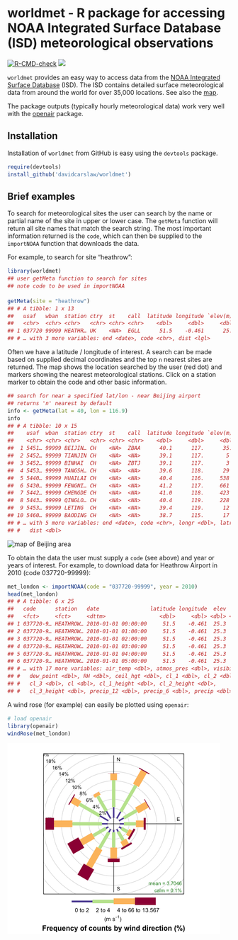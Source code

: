 
<!-- Edit the README.Rmd only!!! The README.md is generated automatically from README.Rmd. -->

# worldmet - R package for accessing NOAA Integrated Surface Database (ISD) meteorological observations

[![R-CMD-check](https://github.com/davidcarslaw/worldmet/workflows/R-CMD-check/badge.svg)](https://github.com/davidcarslaw/worldmet/actions)
![](http://cranlogs.r-pkg.org/badges/grand-total/worldmet)

`worldmet` provides an easy way to access data from the [NOAA Integrated
Surface Database](https://www.ncdc.noaa.gov/isd) (ISD). The ISD contains
detailed surface meteorological data from around the world for over
35,000 locations. See also the
[map](https://gis.ncdc.noaa.gov/map/viewer/#app=cdo&cfg=cdo&theme=hourly&layers=1).

The package outputs (typically hourly meteorological data) work very
well with the [openair](https://github.com/davidcarslaw/openair)
package.

## Installation

Installation of `worldmet` from GitHub is easy using the `devtools`
package.

``` r
require(devtools)
install_github('davidcarslaw/worldmet')
```

## Brief examples

To search for meteorological sites the user can search by the name or
partial name of the site in upper or lower case. The `getMeta` function
will return all site names that match the search string. The most
important information returned is the `code`, which can then be supplied
to the `importNOAA` function that downloads the data.

For example, to search for site “heathrow”:

``` r
library(worldmet)
## user getMeta function to search for sites
## note code to be used in importNOAA

getMeta(site = "heathrow")
## # A tibble: 1 x 13
##   usaf   wban  station ctry  st    call  latitude longitude `elev(m)` begin     
##   <chr>  <chr> <chr>   <chr> <chr> <chr>    <dbl>     <dbl>     <dbl> <date>    
## 1 037720 99999 HEATHR… UK    <NA>  EGLL      51.5    -0.461      25.3 1948-12-01
## # … with 3 more variables: end <date>, code <chr>, dist <lgl>
```

Often we have a latitude / longitude of interest. A search can be made
based on supplied decimal coordinates and the top `n` nearest sites are
returned. The map shows the location searched by the user (red dot) and
markers showing the nearest meteorological stations. Click on a station
marker to obtain the code and other basic information.

``` r
## search for near a specified lat/lon - near Beijing airport
## returns 'n' nearest by default
info <- getMeta(lat = 40, lon = 116.9)
info
## # A tibble: 10 x 15
##    usaf  wban  station ctry  st    call  latitude longitude `elev(m)` begin     
##    <chr> <chr> <chr>   <chr> <chr> <chr>    <dbl>     <dbl>     <dbl> <date>    
##  1 5451… 99999 BEIJIN… CH    <NA>  ZBAA      40.1      117.      35.4 1945-10-31
##  2 5452… 99999 TIANJIN CH    <NA>  <NA>      39.1      117.       5   1956-08-20
##  3 5452… 99999 BINHAI  CH    <NA>  ZBTJ      39.1      117.       3   1981-11-25
##  4 5453… 99999 TANGSH… CH    <NA>  <NA>      39.6      118.      29   1956-08-20
##  5 5440… 99999 HUAILAI CH    <NA>  <NA>      40.4      116.     538   1956-08-20
##  6 5430… 99999 FENGNI… CH    <NA>  <NA>      41.2      117.     661   1957-06-01
##  7 5442… 99999 CHENGDE CH    <NA>  <NA>      41.0      118.     423   1956-08-20
##  8 5443… 99999 QINGLO… CH    <NA>  <NA>      40.4      119.     228   1957-06-02
##  9 5453… 99999 LETING  CH    <NA>  <NA>      39.4      119.      12   1957-06-01
## 10 5460… 99999 BAODING CH    <NA>  <NA>      38.7      115.      17   1956-08-20
## # … with 5 more variables: end <date>, code <chr>, longr <dbl>, latr <dbl>,
## #   dist <dbl>
```

<img src="inst/images/map.PNG" alt="map of Beijing area" width="75%" />

To obtain the data the user must supply a `code` (see above) and year or
years of interest. For example, to download data for Heathrow Airport in
2010 (code 037720-99999):

``` r
met_london <- importNOAA(code = "037720-99999", year = 2010)
head(met_london)
## # A tibble: 6 x 25
##   code      station   date                latitude longitude  elev    ws      wd
##   <fct>     <fct>     <dttm>                 <dbl>     <dbl> <dbl> <dbl>   <dbl>
## 1 037720-9… HEATHROW… 2010-01-01 00:00:00     51.5    -0.461  25.3  3.27  17.4  
## 2 037720-9… HEATHROW… 2010-01-01 01:00:00     51.5    -0.461  25.3  3.1    6.13 
## 3 037720-9… HEATHROW… 2010-01-01 02:00:00     51.5    -0.461  25.3  3.1   15.6  
## 4 037720-9… HEATHROW… 2010-01-01 03:00:00     51.5    -0.461  25.3  2.93  17.0  
## 5 037720-9… HEATHROW… 2010-01-01 04:00:00     51.5    -0.461  25.3  2.77   0.606
## 6 037720-9… HEATHROW… 2010-01-01 05:00:00     51.5    -0.461  25.3  2.43 356.   
## # … with 17 more variables: air_temp <dbl>, atmos_pres <dbl>, visibility <dbl>,
## #   dew_point <dbl>, RH <dbl>, ceil_hgt <dbl>, cl_1 <dbl>, cl_2 <dbl>,
## #   cl_3 <dbl>, cl <dbl>, cl_1_height <dbl>, cl_2_height <dbl>,
## #   cl_3_height <dbl>, precip_12 <dbl>, precip_6 <dbl>, precip <dbl>, pwc <chr>
```

A wind rose (for example) can easily be plotted using `openair`:

``` r
# load openair
library(openair)
windRose(met_london)
```

![](README_files/figure-gfm/windRose-1.png)<!-- -->
